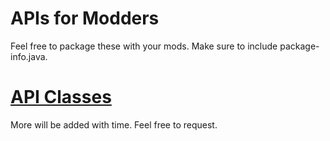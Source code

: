 # APIs for Modders

Feel free to package these with your mods. Make sure to include package-info.java.

# **[API Classes](https://github.com/Zachary2897/Quark/tree/master/src/main/java/vazkii/quark/api)**

More will be added with time. Feel free to request.
